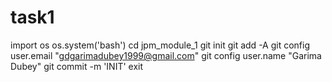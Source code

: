 # task1
import os
os.system('bash')
cd jpm_module_1
git init
git add -A
git config user.email "gdgarimadubey1999@gmail.com"
git config user.name "Garima Dubey"
git commit -m 'INIT'
exit
